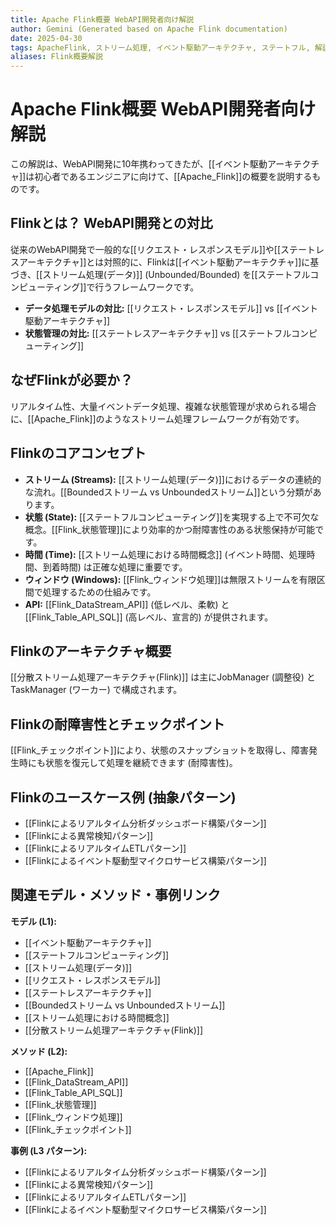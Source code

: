 ```yaml
---
title: Apache Flink概要 WebAPI開発者向け解説
author: Gemini (Generated based on Apache Flink documentation)
date: 2025-04-30
tags: ApacheFlink, ストリーム処理, イベント駆動アーキテクチャ, ステートフル, 解説
aliases: Flink概要解説
---
```


# Apache Flink概要 WebAPI開発者向け解説

この解説は、WebAPI開発に10年携わってきたが、[[イベント駆動アーキテクチャ]]は初心者であるエンジニアに向けて、[[Apache_Flink]]の概要を説明するものです。

## Flinkとは？ WebAPI開発との対比

従来のWebAPI開発で一般的な[[リクエスト・レスポンスモデル]]や[[ステートレスアーキテクチャ]]とは対照的に、Flinkは[[イベント駆動アーキテクチャ]]に基づき、[[ストリーム処理(データ)]] (Unbounded/Bounded) を[[ステートフルコンピューティング]]で行うフレームワークです。

* **データ処理モデルの対比:** [[リクエスト・レスポンスモデル]] vs [[イベント駆動アーキテクチャ]]
* **状態管理の対比:** [[ステートレスアーキテクチャ]] vs [[ステートフルコンピューティング]]

## なぜFlinkが必要か？

リアルタイム性、大量イベントデータ処理、複雑な状態管理が求められる場合に、[[Apache_Flink]]のようなストリーム処理フレームワークが有効です。

## Flinkのコアコンセプト

* **ストリーム (Streams):** [[ストリーム処理(データ)]]におけるデータの連続的な流れ。[[Boundedストリーム vs Unboundedストリーム]]という分類があります。
* **状態 (State):** [[ステートフルコンピューティング]]を実現する上で不可欠な概念。[[Flink_状態管理]]により効率的かつ耐障害性のある状態保持が可能です。
* **時間 (Time):** [[ストリーム処理における時間概念]] (イベント時間、処理時間、到着時間) は正確な処理に重要です。
* **ウィンドウ (Windows):** [[Flink_ウィンドウ処理]]は無限ストリームを有限区間で処理するための仕組みです。
* **API:** [[Flink_DataStream_API]] (低レベル、柔軟) と [[Flink_Table_API_SQL]] (高レベル、宣言的) が提供されます。

## Flinkのアーキテクチャ概要

[[分散ストリーム処理アーキテクチャ(Flink)]] は主にJobManager (調整役) とTaskManager (ワーカー) で構成されます。

## Flinkの耐障害性とチェックポイント

[[Flink_チェックポイント]]により、状態のスナップショットを取得し、障害発生時にも状態を復元して処理を継続できます (耐障害性)。

## Flinkのユースケース例 (抽象パターン)

* [[Flinkによるリアルタイム分析ダッシュボード構築パターン]]
* [[Flinkによる異常検知パターン]]
* [[FlinkによるリアルタイムETLパターン]]
* [[Flinkによるイベント駆動型マイクロサービス構築パターン]]

## 関連モデル・メソッド・事例リンク

**モデル (L1):**
* [[イベント駆動アーキテクチャ]]
* [[ステートフルコンピューティング]]
* [[ストリーム処理(データ)]]
* [[リクエスト・レスポンスモデル]]
* [[ステートレスアーキテクチャ]]
* [[Boundedストリーム vs Unboundedストリーム]]
* [[ストリーム処理における時間概念]]
* [[分散ストリーム処理アーキテクチャ(Flink)]]

**メソッド (L2):**
* [[Apache_Flink]]
* [[Flink_DataStream_API]]
* [[Flink_Table_API_SQL]]
* [[Flink_状態管理]]
* [[Flink_ウィンドウ処理]]
* [[Flink_チェックポイント]]

**事例 (L3 パターン):**
* [[Flinkによるリアルタイム分析ダッシュボード構築パターン]]
* [[Flinkによる異常検知パターン]]
* [[FlinkによるリアルタイムETLパターン]]
* [[Flinkによるイベント駆動型マイクロサービス構築パターン]]